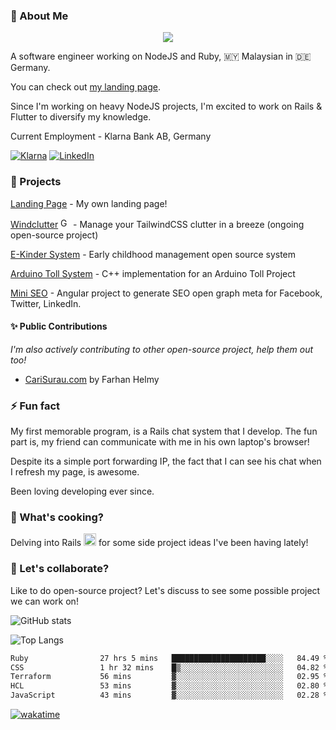 ### 👋 About Me

<p align="center">
  <a href="https://skillicons.dev">
    <img src="https://skillicons.dev/icons?i=aws,nodejs,ts,js,rails,ruby,php" />
  </a>
</p>

A software engineer working on NodeJS and Ruby, 🇲🇾 Malaysian in 🇩🇪 Germany.

You can check out [my landing page](https://zafranudin.dev/).

Since I'm working on heavy NodeJS projects, I'm excited to work on Rails & Flutter to diversify my knowledge.

Current Employment - Klarna Bank AB, Germany

[![Klarna](https://img.shields.io/badge/Klarna-FFB3C7?style=for-the-badge&logo=Klarna&logoColor=white)](https://www.klarna.com/) 
[![LinkedIn](https://img.shields.io/badge/LinkedIn-0072b1?style=for-the-badge&logo=LinkedIn&logoColor=white)](https://www.linkedin.com/in/zafranudin-zafrin/) 




### 🎨 Projects

[Landing Page](https://zafranudin.dev/) - My own landing page!

[Windclutter](https://github.com/Xavier-IV/windclutter) <a href="https://badge.fury.io/rb/windclutter"><img src="https://badge.fury.io/rb/windclutter.svg" alt="Gem Version" height="16"></a> - Manage your TailwindCSS clutter in a breeze (ongoing open-source project)

[E-Kinder System](https://github.com/Xavier-IV/ekindersys) - Early childhood management open source system

[Arduino Toll System](https://github.com/Xavier-IV/dev.zafranudin.arduino.toll-system) - C++ implementation for an Arduino Toll Project

[Mini SEO](https://github.com/Xavier-IV/mini-seo) - Angular project to generate SEO open graph meta for Facebook, Twitter, LinkedIn.

#### ✨ Public Contributions
_I'm also actively contributing to other open-source project, help them out too!_

- [CariSurau.com](https://github.com/Xavier-IV/ratemysurau) by Farhan Helmy

### ⚡ Fun fact

My first memorable program, is a Rails chat system that I develop. The fun part is, my friend can communicate with me in his own laptop's browser!

Despite its a simple port forwarding IP, the fact that I can see his chat when I refresh my page, is awesome.

Been loving developing ever since.


### 🍳 What's cooking?

Delving into Rails <img src="https://skillicons.dev/icons?i=rails" width="20px" height="20px"/> for some side project ideas I've been having lately!

### 🤔 Let's collaborate?

Like to do open-source project? Let's discuss to see some possible project we can work on!

<!--
**Xavier-IV/xavier-iv** is a ✨ _special_ ✨ repository because its `README.md` (this file) appears on your GitHub profile.

Here are some ideas to get you started:

- 🔭 I’m currently working on ...
- 🌱 I’m currently learning ...
- 👯 I’m looking to collaborate on ...
- 🤔 I’m looking for help with ...
- 💬 Ask me about ...
- 📫 How to reach me: ...
- 😄 Pronouns: ...
- ⚡ Fun fact: ...
-->

![GitHub stats](https://github-readme-stats-x6s6.vercel.app/api?username=Xavier-IV&show_icons=true&theme=transparent)

![Top Langs](https://github-readme-stats-x6s6.vercel.app/api/top-langs/?username=Xavier-IV&layout=compact&theme=transparent&hide=html,css,java,c%2B%2B,blade,cmake,swift,lua,arduino,c,kotlin,objective-c,vue,shell,dockerfile)

<!--START_SECTION:waka-->

```txt
Ruby                27 hrs 5 mins   █████████████████████░░░░   84.49 %
CSS                 1 hr 32 mins    █▒░░░░░░░░░░░░░░░░░░░░░░░   04.82 %
Terraform           56 mins         ▓░░░░░░░░░░░░░░░░░░░░░░░░   02.95 %
HCL                 53 mins         ▓░░░░░░░░░░░░░░░░░░░░░░░░   02.80 %
JavaScript          43 mins         ▓░░░░░░░░░░░░░░░░░░░░░░░░   02.28 %
```

<!--END_SECTION:waka-->

[![wakatime](https://wakatime.com/badge/user/346ac2ed-57bd-4954-bb4e-82ae89fd14b3.svg)](https://wakatime.com/@346ac2ed-57bd-4954-bb4e-82ae89fd14b3)
